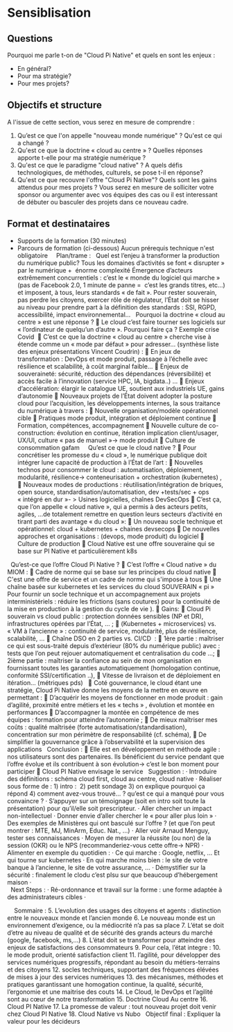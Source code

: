 
# Sensiblisation

## Questions
Pourquoi me parle t-on de "Cloud Pi Native" et quels en sont les enjeux :
- En général?
- Pour ma stratégie?
- Pour mes projets?
 
## Objectifs et structure
A l'issue de cette section, vous serez en mesure de comprendre : 
1.	Qu’est ce que l'on appelle "nouveau monde numérique" ? Qu'est ce qui a changé ?
2.	Qu'est ce que la doctrine « cloud au centre » ? Quelles réponses apporte t-elle pour ma stratégie numérique ? 
3.	Qu'est ce que le paradigme "cloud native" ? A quels défis technologiques, de méthodes, culturels, se pose t-il en réponse?
4.	Qu'est ce que recouvre l'offre "Cloud Pi Native"? Quels sont les gains attendus pour mes projets ?
Vous serez en mesure de solliciter votre sponsor ou argumenter avec vos équipes des cas ou il est interessant de débuter ou basculer des projets dans ce nouveau cadre.

## Format et destinataires
- Supports de la formation (30 minutes)
- Parcours de formation (ci-dessous)
Aucun prérequis technique n'est obligatoire
 
 
Plan/trame : 
 
Quel est l’enjeu à transformer la production du numérique public?
Tous les domaines d’activités se font « disrupter » par le numérique +  énorme complexité
Émergence d’acteurs extrêmement concurrentiels : c’est le « monde du logiciel qui marche » (pas de Facebook 2.0, 1 minute de panne =  c’est les grands titres, etc...) et imposent, à tous, leurs standards « de fait ». 
Pour rester souverain, pas perdre les citoyens, exercer rôle de régulateur, l’État doit se hisser au niveau pour prendre part à la définition des standards : SSI, RGPD, accessibilité, impact environnemental...
 
Pourquoi la doctrine « cloud au centre » est une réponse ? 
	Le cloud c’est faire tourner ses logiciels sur « l’ordinateur de quelqu’un d’autre ». Pourquoi faire ça ? Exemple crise Covid 
	C’est ce que la doctrine « cloud au centre » cherche vise à étende comme un « mode par défaut » pour adresser... (synthèse liste des enjeux présentations Vincent Coudrin) :
	En jeux de transformation : DevOps et mode produit, passage à l’échelle avec résilience et scalabilité, à coût marginal faible... 
	Enjeux de souveraineté: sécurité, réduction des dépendances (réversibilité) et accès facile à l’innovation (service HPC, IA, bigdata..) ...
	Enjeux d’accélération: élargir le catalogue UE, soutient aux industriels UE, gains d’autonomie 
	Nouveaux projets de l’État doivent adopter la posture cloud pour l’acquisition, les développements internes, la sous traitance du numérique à travers : 
	Nouvelle organisation/modèle opérationnel cible
	Pratiques mode produit, intégration et déploiement continue
	Formation, compétences, accompagnement
	Nouvelle culture de co-construction: évolution en continue, itération implication client/usager, UX/UI, culture « pas de manuel »-> mode produit
	Culture de consommation gafam
 
 
Qu’est ce que le cloud native ? 
	Pour concrétiser les promesse du « cloud », le numérique publique doit intégrer lune capacité de production à l’État de l’art : 
	Nouvelles technos pour consommer le cloud : automatisation, déploiement, modularité, résilience-> conteneurisation + orchestration (kubernetes) ,
	Nouveaux modes de productions : réutilisation/intégration de briques, open source, standardisation/automatisation, dev +tests/sec + ops « intégré en dur »- > Usines logicielles, chaînes DevSecOps
	C’est ça, que l’on appelle « cloud native », qui a permis à des acteurs petits, agiles, …de totalement remettre en question leurs secteurs d’activité en tirant parti des avantage « du cloud »: 
	Un nouveau socle technique et opérationnel: cloud + kubernetes + chaines devsecops
	De nouvelles approches et organisations : (devops, mode produit) du logiciel
	Culture de production
	Cloud Native est une offre souveraine qui se base sur PI Native et particulièrement k8s

 
Qu’est-ce que l’offre Cloud Pi Native ?
	C’est l’offre « Cloud native » du MIOM :
	Cadre de norme qui se base sur les principes du cloud native
	C'est une offre de service et un cadre de norme qui s'impose à tous
	Une chaîne basée sur kubernetes et les services du cloud SOUVERAIN « pi »
Pour fournir un socle technique et un accompagnement aux projets interministériels : réduire les frictions (sans coutures) pour la continuité de la mise en production à la gestion du cycle de vie ).
	Gains: 
	Cloud Pi souverain vs cloud public : protection données sensibles (NP et DR), infrastructures opérées par l’État, ... ; 
	(Kubernetes + microservices) vs. « VM à l’ancienne » : continuité de service, modularité, plus de résilience, scalabilité, ... 
	Chaîne DSO en 2 parties vs. CI/CD  : 
	1ère partie : maîtriser ce qui est sous-traité depuis d’extérieur (80% du numérique public) avec : tests que l’on peut rejouer automatiquement et centralisation du code ...;
	2ième partie : maîtriser la confiance au sein de mon organisation en fournissant toutes les garanties automatiquement (homologation continue, conformité SSI/certification ..), 
	Vitesse de livraison et de déploiement en itération... (métriques pds)
 
	Coté gouvernance, le cloud étant une stratégie, Cloud Pi Native donne les moyens de la mettre en œuvre en permettant : 
	D’acquérir les moyens de fonctionner en mode produit : gain d’agilité, proximité entre métiers et les « techs » , évolution et montée en performances
	D’accompagner la montée en compétence de mes équipes : formation pour atteindre l’autonomie ;
	De mieux maîtriser mes coûts : qualité maîtrisée (forte automatisation/standardisation), concentration sur mon périmètre de responsabilité (cf. schéma), 
	De simplifier la gouvernance grâce à l’observabilité et la supervision des applications
 
Conclusion : 
	Elle est en développement en méthode agile : nos utilisateurs sont des partenaires. Ils bénéficient du service pendant que l’offre évolue et ils contribuent à son évolution-> c’est le bon moment pour participer
	Cloud PI Native envisage le service
 
Suggestion : 
·	Introduire des définitions : schéma cloud first, cloud au centre, cloud native
·	Réaliser sous forme de : 1) intro :  2) petit sondage 3) on explique pourquoi ça répond 4) comment avez-vous trouvé... ? qu’est ce qui a manqué pour vous convaincre ? 
·	S’appuyer sur un témoignage (soit en intro soit toute la présentation) pour qu’il/elle soit prescripteur.
·	Aller chercher un impact non-intellectuel
·	Donner envie d’aller chercher le « pour aller plus loin »
·	Des exemples de Ministères qui ont basculé sur l’offre ? (et que l’on peut montrer : MTE, MJ, MinArm, Educ. Nat., …)
·	Aller voir Arnaud Menguy, tester ses connaissances
·	Moyen de mesurer la réussite (ou non) de la session (OKR) ou le NPS (recommanderiez-vous cette offre-> NPR)
·	Alimenter en exemple du quotidien :
·	Ce qui marche : Google, netflix, ... Et qui tourne sur kubernetes
·	En qui marche moins bien : le site de votre banque à l’ancienne, le site de votre assurance, ...
·	Démystifier sur la sécurité : finalement le clodu c’est plsu sur que beaucoup d’hébergement maison 
·	
 
Next Steps : 
·	Ré-ordonnance et travail sur la forme : une forme adaptée à des administrateurs cibles
·	
 
 
 
Sommaire :
5.	L’evolution des usages des citoyens et agents : distinction entre le nouveaux monde et l’ancien monde
6.	Le nouveau monde est un environnement d’exigence, ou la médiocrité n’a pas sa place
7.	L’état se doit d’etre au niveau de qualité et de sécurité des grands acteurs du marché (google, facebook, ms,…)
8.	L’état doit se transformer pour atteindre des enjeux de satisfactions des consommateurs
9.	Pour cela, l’état integre : 
10.	le mode produit, orienté satisfaction client
11.	l’agilité, pour développer des services numériques progressifs, répondant au besoin du métiers-terrains et des citoyens
12.	socles techniques, supportant des fréquences élévées de mises à jour des services numériques
13.	des mécanismes, méthodes et pratiques garantissant une homogation continue, la qualité, sécurité, l’ergonomie et une maitrise des couts
14.	Le Cloud, le DevOps et l’agilité sont au cœur de notre transformation
15.	Doctrine Cloud Au centre
16.	Cloud PI Native
17.	La promesse de valeur : tout nouveau projet doit venir chez Cloud PI Native
18.	Cloud Native vs Nubo
 
Objectif final :  Expliquer la valeur pour les décideurs
 

